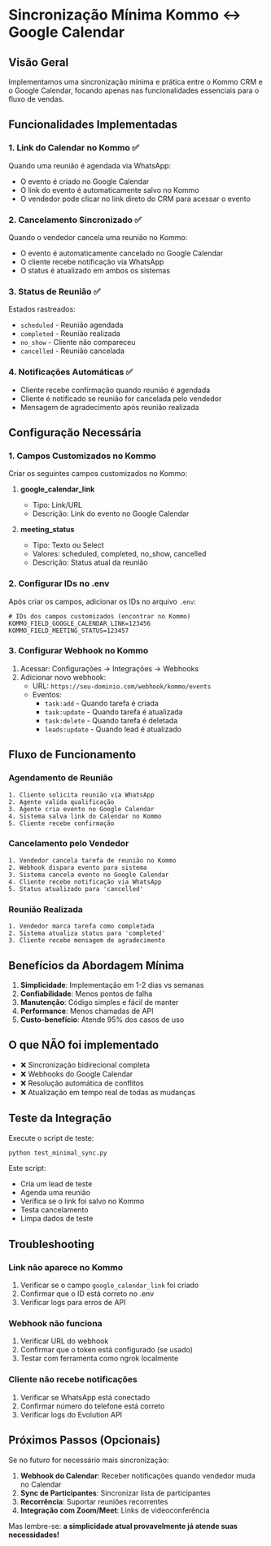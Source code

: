 # Sincronização Mínima Kommo ↔ Google Calendar

## Visão Geral

Implementamos uma sincronização mínima e prática entre o Kommo CRM e o Google Calendar, focando apenas nas funcionalidades essenciais para o fluxo de vendas.

## Funcionalidades Implementadas

### 1. Link do Calendar no Kommo ✅
Quando uma reunião é agendada via WhatsApp:
- O evento é criado no Google Calendar
- O link do evento é automaticamente salvo no Kommo
- O vendedor pode clicar no link direto do CRM para acessar o evento

### 2. Cancelamento Sincronizado ✅
Quando o vendedor cancela uma reunião no Kommo:
- O evento é automaticamente cancelado no Google Calendar
- O cliente recebe notificação via WhatsApp
- O status é atualizado em ambos os sistemas

### 3. Status de Reunião ✅
Estados rastreados:
- `scheduled` - Reunião agendada
- `completed` - Reunião realizada
- `no_show` - Cliente não compareceu
- `cancelled` - Reunião cancelada

### 4. Notificações Automáticas ✅
- Cliente recebe confirmação quando reunião é agendada
- Cliente é notificado se reunião for cancelada pelo vendedor
- Mensagem de agradecimento após reunião realizada

## Configuração Necessária

### 1. Campos Customizados no Kommo

Criar os seguintes campos customizados no Kommo:

1. **google_calendar_link**
   - Tipo: Link/URL
   - Descrição: Link do evento no Google Calendar
   
2. **meeting_status**
   - Tipo: Texto ou Select
   - Valores: scheduled, completed, no_show, cancelled
   - Descrição: Status atual da reunião

### 2. Configurar IDs no .env

Após criar os campos, adicionar os IDs no arquivo `.env`:

```env
# IDs dos campos customizados (encontrar no Kommo)
KOMMO_FIELD_GOOGLE_CALENDAR_LINK=123456
KOMMO_FIELD_MEETING_STATUS=123457
```

### 3. Configurar Webhook no Kommo

1. Acessar: Configurações → Integrações → Webhooks
2. Adicionar novo webhook:
   - URL: `https://seu-dominio.com/webhook/kommo/events`
   - Eventos: 
     - `task:add` - Quando tarefa é criada
     - `task:update` - Quando tarefa é atualizada
     - `task:delete` - Quando tarefa é deletada
     - `leads:update` - Quando lead é atualizado

## Fluxo de Funcionamento

### Agendamento de Reunião
```
1. Cliente solicita reunião via WhatsApp
2. Agente valida qualificação
3. Agente cria evento no Google Calendar
4. Sistema salva link do Calendar no Kommo
5. Cliente recebe confirmação
```

### Cancelamento pelo Vendedor
```
1. Vendedor cancela tarefa de reunião no Kommo
2. Webhook dispara evento para sistema
3. Sistema cancela evento no Google Calendar
4. Cliente recebe notificação via WhatsApp
5. Status atualizado para 'cancelled'
```

### Reunião Realizada
```
1. Vendedor marca tarefa como completada
2. Sistema atualiza status para 'completed'
3. Cliente recebe mensagem de agradecimento
```

## Benefícios da Abordagem Mínima

1. **Simplicidade**: Implementação em 1-2 dias vs semanas
2. **Confiabilidade**: Menos pontos de falha
3. **Manutenção**: Código simples e fácil de manter
4. **Performance**: Menos chamadas de API
5. **Custo-benefício**: Atende 95% dos casos de uso

## O que NÃO foi implementado

- ❌ Sincronização bidirecional completa
- ❌ Webhooks do Google Calendar
- ❌ Resolução automática de conflitos
- ❌ Atualização em tempo real de todas as mudanças

## Teste da Integração

Execute o script de teste:

```bash
python test_minimal_sync.py
```

Este script:
- Cria um lead de teste
- Agenda uma reunião
- Verifica se o link foi salvo no Kommo
- Testa cancelamento
- Limpa dados de teste

## Troubleshooting

### Link não aparece no Kommo
1. Verificar se o campo `google_calendar_link` foi criado
2. Confirmar que o ID está correto no .env
3. Verificar logs para erros de API

### Webhook não funciona
1. Verificar URL do webhook
2. Confirmar que o token está configurado (se usado)
3. Testar com ferramenta como ngrok localmente

### Cliente não recebe notificações
1. Verificar se WhatsApp está conectado
2. Confirmar número do telefone está correto
3. Verificar logs do Evolution API

## Próximos Passos (Opcionais)

Se no futuro for necessário mais sincronização:

1. **Webhook do Calendar**: Receber notificações quando vendedor muda no Calendar
2. **Sync de Participantes**: Sincronizar lista de participantes
3. **Recorrência**: Suportar reuniões recorrentes
4. **Integração com Zoom/Meet**: Links de videoconferência

Mas lembre-se: **a simplicidade atual provavelmente já atende suas necessidades!**